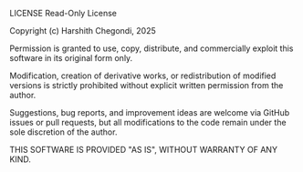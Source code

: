 LICENSE
Read-Only License

Copyright (c) Harshith Chegondi, 2025

Permission is granted to use, copy, distribute, and commercially exploit this software in its original form only.

Modification, creation of derivative works, or redistribution of modified versions is strictly prohibited without explicit written permission from the author.

Suggestions, bug reports, and improvement ideas are welcome via GitHub issues or pull requests, but all modifications to the code remain under the sole discretion of the author.

THIS SOFTWARE IS PROVIDED "AS IS", WITHOUT WARRANTY OF ANY KIND.
